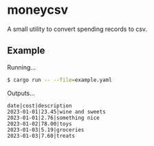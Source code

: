 # moneycsv

A small utility to convert spending records to csv.


## Example

Running...

``` sh
$ cargo run -- --file=example.yaml
```

Outputs...

``` 
date|cost|description
2023-01-01|23.45|wine and sweets
2023-01-01|2.76|something nice
2023-01-02|78.00|toys
2023-01-03|5.19|groceries
2023-01-03|7.60|treats
```

